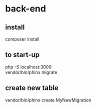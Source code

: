 # back-end

## install

composer install

## to start-up

php -S localhost:3000  
vendor/bin/phinx migrate

## create new table

vendor/bin/phinx create MyNewMigration